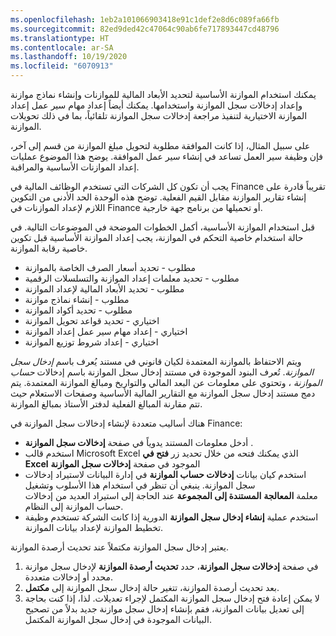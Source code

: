```yaml
---
ms.openlocfilehash: 1eb2a101066903418e91c1def2e8d6c089fa66fb
ms.sourcegitcommit: 82ed9ded42c47064c90ab6fe717893447cd48796
ms.translationtype: HT
ms.contentlocale: ar-SA
ms.lasthandoff: 10/19/2020
ms.locfileid: "6070913"
---
```

يمكنك استخدام الموازنة الأساسية لتحديد الأبعاد المالية للموازنات وإنشاء نماذج موازنة وإعداد إدخالات سجل الموازنة واستخدامها. يمكنك أيضاً إعداد مهام سير عمل إعداد الموازنة الاختيارية لتنفيذ مراجعة إدخالات سجل الموازنة تلقائياً، بما في ذلك تحويلات الموازنة.

على سبيل المثال، إذا كانت الموافقة مطلوبة لتحويل مبلغ الموازنة من قسم إلى آخر، فإن وظيفة سير العمل تساعد في إنشاء سير عمل الموافقة. يوضح هذا الموضوع عمليات إعداد الموازنات الأساسية والمراقبة.

يجب أن تكون كل الشركات التي تستخدم الوظائف المالية في Finance تقريباً قادرة على إنشاء تقارير الموازنة مقابل القيم الفعلية. توضح هذه الوحدة الحد الأدنى من التكوين اللازم لإعداد الموازنات في Finance أو تحميلها من برنامج جهة خارجية.

قبل استخدام الموازنة الأساسية، أكمل الخطوات الموضحة في الموضوعات التالية. في حالة استخدام خاصية التحكم في الموازنة، يجب إعداد الموازنة الأساسية قبل تكوين خاصية رقابة الموازنة.

-   مطلوب - تحديد أسعار الصرف الخاصة بالموازنة
-   مطلوب - تحديد معلمات إعداد الموازنة والتسلسلات الرقمية
-   مطلوب - تحديد الأبعاد المالية لإعداد الموازنة
-   مطلوب - إنشاء نماذج موازنة
-   مطلوب - تحديد أكواد الموازنة
-   اختياري - تحديد قواعد تحويل الموازنة
-   اختياري - إعداد مهام سير عمل إعداد الموازنة
-   اختياري - إعداد شروط توزيع الموازنة

ويتم الاحتفاظ بالموازنة المعتمدة لكيان قانوني في مستند يُعرف باسم *إدخال سجل الموازنة*. تُعرف البنود الموجودة في مستند إدخال سجل الموازنة باسم إدخالات *حساب الموازنة* ، وتحتوي على معلومات عن البعد المالي والتواريخ ومبالغ الموازنة المعتمدة. يتم دمج مستند إدخال سجل الموازنة مع التقارير المالية الأساسية وصفحات الاستعلام حيث تتم مقارنة المبالغ الفعلية لدفتر الأستاذ بمبالغ الموازنة.

هناك أساليب متعددة لإنشاء إدخالات سجل الموازنة في Finance:

-   أدخل معلومات المستند يدوياً في صفحة **إدخالات سجل الموازنة** .
-   استخدم قالب Microsoft Excel الذي يمكنك فتحه من خلال تحديد زر **فتح في Excel** الموجود في صفحة **إدخالات سجل الموازنة** 
-   استخدم كيان بيانات **إدخالات حساب الموازنة** في إدارة البيانات لاستيراد إدخالات سجل الموازنة. ينبغي أن تنظر في استخدام هذا الأسلوب وتشغيل معلمة **المعالجة** **المستندة إلى المجموعة** عند الحاجة إلى استيراد العديد من إدخالات حساب الموازنة إلى النظام.
-   استخدم عملية **إنشاء إدخال سجل الموازنة** الدورية إذا كانت الشركة تستخدم وظيفة تخطيط الموازنة لإعداد بيانات الموازنة.

يعتبر إدخال سجل الموازنة مكتملاً عند تحديث أرصدة الموازنة.

1.  في صفحة **إدخالات سجل الموازنة**، حدد **تحديث أرصدة الموازنة** لإدخال سجل موازنة محدد أو إدخالات متعددة.
2.  بعد تحديث أرصدة الموازنة، تتغير حالة إدخال سجل الموازنة إلى **مكتمل**.
3.  لا يمكن إعادة فتح إدخال سجل الموازنة المكتمل لإجراء تعديلات.
    لذا، إذا كنت بحاجة إلى تعديل بيانات الموازنة، فقم بإنشاء إدخال سجل موازنة جديد بدلاً من تصحيح البيانات الموجودة في إدخال سجل الموازنة المكتمل.
